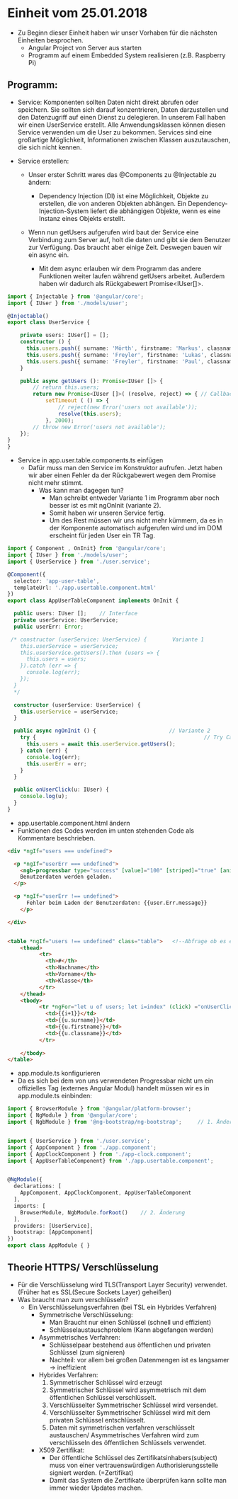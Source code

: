 # Einheit vom 25.01.2018

* Zu Beginn dieser Einheit haben wir unser Vorhaben für die nächsten Einheiten besprochen.
  * Angular Project von Server aus starten
  * Programm auf einem Embedded System realisieren (z.B. Raspberry Pi)
## Programm:
* Service:
Komponenten sollten Daten nicht direkt abrufen oder speichern. Sie sollten sich darauf konzentrieren, Daten darzustellen und den Datenzugriff auf
einen Dienst zu delegieren.
In unserem Fall haben wir einen UserService erstellt. 
Alle Anwendungsklassen können diesen Service verwenden
um die User zu bekommen. Services sind eine großartige Möglichkeit, Informationen 
zwischen Klassen auszutauschen, die sich nicht kennen.

* Service erstellen:
  * Unser erster Schritt wares das @Components zu @Injectable zu ändern:
    * Dependency Injection (DI) ist eine Möglichkeit, Objekte
    zu erstellen, die von anderen Objekten abhängen. 
    Ein Dependency-Injection-System liefert die abhängigen 
    Objekte, wenn es eine 
    Instanz eines Objekts erstellt.

  * Wenn nun getUsers aufgerufen wird baut der Service eine Verbindung zum 
  Server auf, holt die daten und gibt sie dem Benutzer zur Verfügung. 
  Das braucht aber einige Zeit. Deswegen bauen wir ein async ein.
    * Mit dem async erlauben wir dem Programm das andere Funktionen weiter
    laufen während getUsers arbeitet. Außerdem haben wir dadurch als
    Rückgabewert Promise<IUser[]>.
```typescript
import { Injectable } from '@angular/core';
import { IUser } from './models/user';

@Injectable()
export class UserService {

    private users: IUser[] = [];
    constructor () {
      this.users.push({ surname: 'Mörth', firstname: 'Markus', classname: '5AHME'});
      this.users.push({ surname: 'Freyler', firstname: 'Lukas', classname: '5AHME'});
      this.users.push({ surname: 'Freyler', firstname: 'Paul', classname: '2AHME'});
    }

    public async getUsers (): Promise<IUser []> {
        // return this.users;
        return new Promise<IUser []>( (resolve, reject) => { // Callback Methoden um Fehler zu liefern und 
            setTimeout ( () => {
                // reject(new Error('users not available'));
                resolve(this.users);
            }, 2000);
        // throw new Error('users not available');
    });
}
}
```

* Service in app.user.table.components.ts einfügen
  * Dafür muss man den Service im Konstruktor aufrufen. Jetzt haben wir aber
    einen Fehler da der Rückgabewert wegen dem Promise nicht mehr stimmt.
     * Was kann man dagegen tun?
       * Man schreibt entweder Variante 1 im Programm aber noch besser ist es mit ngOnInit (variante 2).
       * Somit haben wir unseren Service fertig.
       * Um des Rest müssen wir uns nicht mehr kümmern, da es in der Komponente automatisch aufgerufen wird und im DOM erscheint für jeden User ein TR Tag.
```typescript
import { Component , OnInit} from '@angular/core';
import { IUser } from './models/user';
import { UserService } from './user.service';

@Component({
  selector: 'app-user-table',
  templateUrl: './app.usertable.component.html'
})
export class AppUserTableComponent implements OnInit {

  public users: IUser [];    // Interface
  private userService: UserService;
  public userErr: Error;

 /* constructor (userService: UserService) {        Variante 1
    this.userService = userService;
    this.userService.getUsers().then (users => {
      this.users = users;
    }).catch (err => {
      console.log(err);
    });
  }
  */

  constructor (userService: UserService) {
    this.userService = userService;
  }

  public async ngOnInit () {                       // Variante 2
    try {                                                     // Try Catch ist für das Erkennen von Fehlern
      this.users = await this.userService.getUsers();
    } catch (err) {
      console.log(err);
      this.userErr = err;
    }
  }

  public onUserClick(u: IUser) {
    console.log(u);
  }
}
```

* app.usertable.component.html ändern
 * Funktionen des Codes werden im unten stehenden Code als Kommentare beschrieben.
```html
<div *ngIf="users === undefined"> 

  <p *ngIf="userErr === undefined">
    <ngb-progressbar type="success" [value]="100" [striped]="true" [animated]="true"></ngb-progressbar> <!--Kein offizielles Tag/ Wir müssen das jetzt in app.modules einbinden--> <!--Progressbar einbinden-->
    Benutzerdaten werden geladen.
  </p>

  <p *ngIf="userErr !== undefined">
      Fehler beim Laden der Benutzerdaten: {{user.Err.message}}
    </p> 

</div>


<table *ngIf="users !== undefined" class="table">   <!--Abfrage ob es ein Array ist-->
    <thead>
          <tr>
            <th>#</th>
            <th>Nachname</th>
            <th>Vorname</th>
            <th>Klasse</th>
          </tr>
    </thead>
    <tbody>
          <tr *ngFor="let u of users; let i=index" (click) ="onUserClick(u)" style= "cursor: pointer;"> <!--Aussehen des Cursors ändern-->
            <td>{{i+1}}</td>
            <td>{{u.surname}}</td>
            <td>{{u.firstname}}</td>
            <td>{{u.classname}}</td>
          </tr>
            
    </tbody>
</table>
```

* app.module.ts konfigurieren
 * Da es sich bei dem von uns verwendeten Progressbar nicht um ein offizielles Tag (externes Angular Modul) handelt müssen wir es in app.module.ts einbinden:
```typescript
import { BrowserModule } from '@angular/platform-browser';
import { NgModule } from '@angular/core';
import { NgbModule } from '@ng-bootstrap/ng-bootstrap';     // 1. Änderung


import { UserService } from './user.service';
import { AppComponent } from './app.component';
import { AppClockComponent } from './app-clock.component';
import { AppUserTableComponent} from './app.usertable.component';


@NgModule({
  declarations: [
    AppComponent, AppClockComponent, AppUserTableComponent
  ],
  imports: [
    BrowserModule, NgbModule.forRoot()    // 2. Änderung
  ],
  providers: [UserService],
  bootstrap: [AppComponent]
})
export class AppModule { }

```
## Theorie HTTPS/ Verschlüsselung
* Für die Verschlüsselung wird TLS(Transport Layer Security) verwendet. (Früher hat es SSL(Secure Sockets Layer) geheißen)
* Was braucht man zum verschlüsseln?
  * Ein Verschlüsselungsverfahren (bei TSL ein Hybrides Verfahren)
    * Symmetrische Verschlüsselung:
      * Man Braucht nur einen Schlüssel (schnell und effizient)
      * Schlüsselaustauschproblem (Kann abgefangen werden)
    * Asymmetrisches Verfahren:
      * Schlüsselpaar bestehend aus öffentlichen und privaten Schlüssel (zum signieren)
      * Nachteil: vor allem bei großen Datenmengen ist es langsamer → ineffizient
    * Hybrides Verfahren:
      1. Symmetrischer Schlüssel wird erzeugt
      2. Symmetrischer Schlüssel wird asymmetrisch mit dem öffentlichen Schlüssel verschlüsselt.
      3. Verschlüsselter Symmetrischer Schlüssel wird versendet.
      4. Verschlüsselter Symmetrischer Schlüssel wird mit dem privaten Schlüssel entschlüsselt.
      5. Daten mit symmetrischen verfahren verschlüsselt austauschen/ Asymmetrisches Verfahren wird zum verschlüsseln des öffentlichen Schlüssels verwendet. 
    * X509 Zertifikat:
      * Der öffentliche Schlüssel des Zertifikatsinhabers(subject) muss von einer vertrauenswürdigen Authorisierungsstelle signiert werden. (=Zertifikat)
      * Damit das System die Zertifikate überprüfen kann sollte man immer wieder Updates machen.
